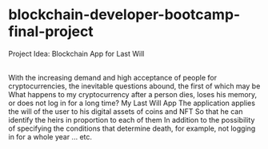 # blockchain-developer-bootcamp-final-project
Project Idea: Blockchain App for Last Will

</br>
With the increasing demand and high acceptance of people for cryptocurrencies, the inevitable questions abound, the first of which may be
What happens to my cryptocurrency after a person dies, loses his memory, or does not log in for a long time?
My Last Will App
The application applies the will of the user to his digital assets of coins and NFT
So that he can identify the heirs in proportion to each of them
In addition to the possibility of specifying the conditions that determine death, for example, not logging in for a whole year ... etc.
